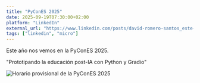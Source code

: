 ```yaml
---
title: "PyConES 2025"
date: 2025-09-19T07:30:00+02:00
platform: "LinkedIn"
external_url: "https://www.linkedin.com/posts/david-romero-santos_este-a%C3%B1o-nos-vemos-en-la-pycones-2025-activity-7374674227011956737-iHub"
tags: ["linkedin", "micro"]
---
```


Este año nos vemos en la PyConES 2025.

"Prototipando la educación post-IA con Python y Gradio"

![Horario provisional de la PyConES 2025](https://media.licdn.com/dms/image/v2/D4D22AQH30gGk_1DW3A/feedshare-shrink_2048_1536/B4DZlgbHU6GgA0-/0/1758259350111?e=1761782400&v=beta&t=8XFrFm0Of0RpfB4VIP3mG0riRCqVmKYExy8rwV_SPek)